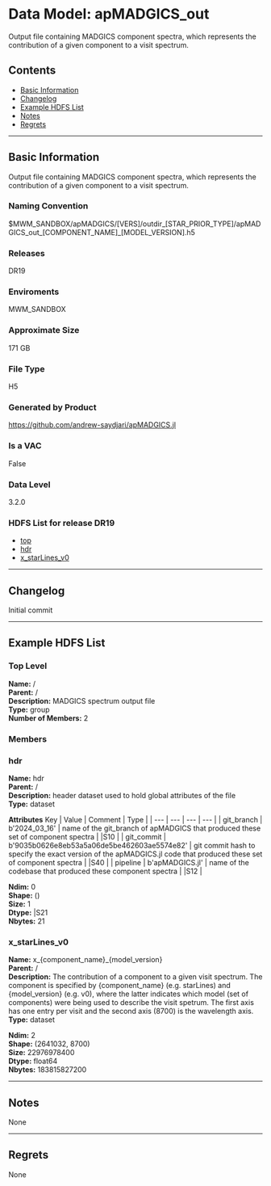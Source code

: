 # Data Model: apMADGICS_out


Output file containing MADGICS component spectra, which represents the contribution of a given component to a visit spectrum.


## Contents
- [Basic Information](#basic-information)
- [Changelog](#changelog)
- [Example HDFS List](#example-hdfs-list)
- [Notes](#notes)
- [Regrets](#regrets)
---

## Basic Information
Output file containing MADGICS component spectra, which represents the contribution of a given component to a visit spectrum.

### Naming Convention
$MWM_SANDBOX/apMADGICS/[VERS]/outdir_[STAR_PRIOR_TYPE]/apMADGICS_out_[COMPONENT_NAME]_[MODEL_VERSION].h5

### Releases
DR19

### Enviroments
MWM_SANDBOX

### Approximate Size
171 GB

### File Type
H5

### Generated by Product
https://github.com/andrew-saydjari/apMADGICS.jl

### Is a VAC
False

### Data Level
3.2.0

### HDFS List for release DR19
  - [top](#top-level)
  - [hdr](#hdr)
  - [x_starLines_v0](#x_starLines_v0)

---

## Changelog
Initial commit

---
## Example HDFS List

### Top Level

**Name:** /\
**Parent:**  /\
**Description:** MADGICS spectrum output file\
**Type:** group\
**Number of Members:**  2



### Members


### hdr

**Name:** hdr\
**Parent:**  /\
**Description:** header dataset used to hold global attributes of the file\
**Type:** dataset

**Attributes**
Key | Value | Comment | Type |
| --- | --- | --- | --- |
| git_branch | b'2024_03_16' | name of the git_branch of apMADGICS that produced these set of component spectra | \|S10 |
| git_commit | b'9035b0626e8eb53a5a06de5be462603ae5574e82' | git commit hash to specify the exact version of the apMADGICS.jl code that produced these set of component spectra | \|S40 |
| pipeline | b'apMADGICS.jl' | name of the codebase that produced these component spectra | \|S12 |


**Ndim:** 0\
**Shape:** ()\
**Size:** 1\
**Dtype:** |S21\
**Nbytes:** 21


### x_starLines_v0

**Name:** x_{component_name}_{model_version}\
**Parent:**  /\
**Description:** The contribution of a component to a given visit spectrum. The component is specified by {component_name} (e.g. starLines) and {model_version} (e.g. v0), where the latter indicates which model (set of components) were being used to describe the visit spetrum. The first axis has one entry per visit and the second axis (8700) is the wavelength axis.\
**Type:** dataset



**Ndim:** 2\
**Shape:** (2641032, 8700)\
**Size:** 22976978400\
**Dtype:** float64\
**Nbytes:** 183815827200



---
## Notes
None

---
## Regrets
None